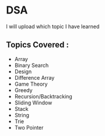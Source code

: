 # DSA
I will upload which topic I have learned 
## Topics Covered :
<ul>
  <li>Array</li>
  <li>Binary Search</li>
  <li>Design</li>
  <li>Difference Array</li>
  <li>Game Theory</li>
  <li>Greedy</li>
  <li>Recursion/Backtracking</li>
  <li>Sliding Window</li>
  <li>Stack</li>
  <li>String</li>
  <li>Trie</li>
  <li>Two Pointer</li>
</ul>
